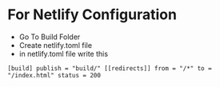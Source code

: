 # For Netlify Configuration
  - Go To Build Folder 
  - Create netlify.toml file 
  - in netlify.toml file write this
  

`[build] publish = "build/" [[redirects]] from = "/*" to = "/index.html" status = 200`
